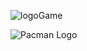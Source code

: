 
![logoGame](The-Knight-s-Journey-Videgame/images/intro.png)

<img src="The-Knight-s-Journey-Videgame/images/intro.png" alt="Pacman Logo">
